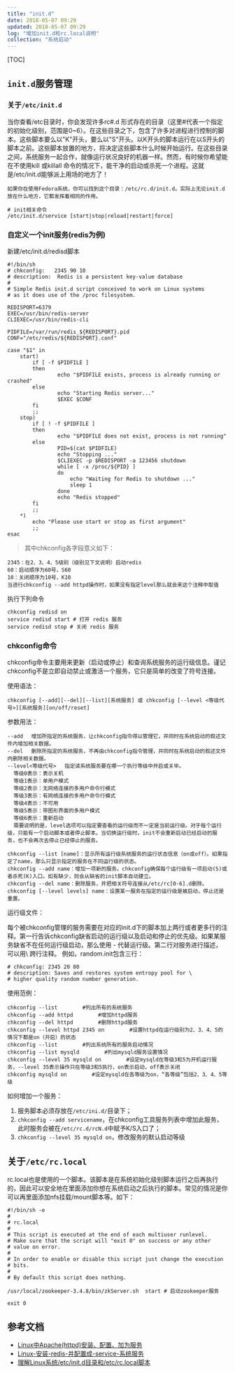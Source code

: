 ```yaml
---
title: "init.d"
date: 2018-05-07 09:29
updated: 2018-05-07 09:29
log: "增加init.d和rc.local说明"
collection: "系统启动"
---
```


[TOC]


## `init.d`服务管理

### 关于`/etc/init.d`

当你查看/etc目录时，你会发现许多rc#.d 形式存在的目录（这里#代表一个指定的初始化级别，范围是0~6）。在这些目录之下，包含了许多对进程进行控制的脚本。这些脚本要么以"K"开头，要么以"S"开头。以K开头的脚本运行在以S开头的脚本之前。这些脚本放置的地方，将决定这些脚本什么时候开始运行。在这些目录之间，系统服务一起合作，就像运行状况良好的机器一样。然而，有时候你希望能在不使用kill 或killall 命令的情况下，能干净的启动或杀死一个进程。这就是/etc/init.d能够派上用场的地方了！

```
如果你在使用Fedora系统，你可以找到这个目录：/etc/rc.d/init.d。实际上无论init.d放在什么地方，它都发挥着相同的作用。
```

```
# init相关命令
/etc/init.d/service [start|stop|reload|restart|force]
```

### 自定义一个init服务(redis为例)

新建/etc/init.d/redisd脚本

```
#!/bin/sh
# chkconfig:   2345 90 10
# description:  Redis is a persistent key-value database
#
# Simple Redis init.d script conceived to work on Linux systems
# as it does use of the /proc filesystem.

REDISPORT=6379
EXEC=/usr/bin/redis-server
CLIEXEC=/usr/bin/redis-cli

PIDFILE=/var/run/redis_${REDISPORT}.pid
CONF="/etc/redis/${REDISPORT}.conf"

case "$1" in
    start)
        if [ -f $PIDFILE ]
        then
                echo "$PIDFILE exists, process is already running or crashed"
        else
                echo "Starting Redis server..."
                $EXEC $CONF
        fi
        ;;
    stop)
        if [ ! -f $PIDFILE ]
        then
                echo "$PIDFILE does not exist, process is not running"
        else
                PID=$(cat $PIDFILE)
                echo "Stopping ..."
                $CLIEXEC -p $REDISPORT -a 123456 shutdown
                while [ -x /proc/${PID} ]
                do
                    echo "Waiting for Redis to shutdown ..."
                    sleep 1
                done
                echo "Redis stopped"
        fi
        ;;
    *)
        echo "Please use start or stop as first argument"
        ;;
esac
```

> 其中chkconfig各字段意义如下：

```
2345：在2、3、4、5级别（级别见下文说明）启动redis
60：启动顺序为60号，S60
10：关闭顺序为10号，K10
当进行chkconfig --add httpd操作时，如果没有指定level那么就会来这个注释中取值
```

执行下列命令

```
chkconfig redisd on
service redisd start # 打开 redis 服务
service redisd stop # 关闭 redis 服务
```

### chkconfig命令

chkconfig命令主要用来更新（启动或停止）和查询系统服务的运行级信息。谨记chkconfig不是立即自动禁止或激活一个服务，它只是简单的改变了符号连接。

使用语法：
```
chkconfig [--add][--del][--list][系统服务] 或 chkconfig [--level <等级代号>][系统服务][on/off/reset]
```

参数用法：
```
--add 　增加所指定的系统服务，让chkconfig指令得以管理它，并同时在系统启动的叙述文件内增加相关数据。
--del 　删除所指定的系统服务，不再由chkconfig指令管理，并同时在系统启动的叙述文件内删除相关数据。
--level<等级代号> 　指定读系统服务要在哪一个执行等级中开启或关毕。
  等级0表示：表示关机
  等级1表示：单用户模式
  等级2表示：无网络连接的多用户命令行模式
  等级3表示：有网络连接的多用户命令行模式
  等级4表示：不可用
  等级5表示：带图形界面的多用户模式
  等级6表示：重新启动
  需要说明的是，level选项可以指定要查看的运行级而不一定是当前运行级。对于每个运行级，只能有一个启动脚本或者停止脚本。当切换运行级时，init不会重新启动已经启动的服务，也不会再次去停止已经停止的服务。

chkconfig --list [name]：显示所有运行级系统服务的运行状态信息（on或off）。如果指定了name，那么只显示指定的服务在不同运行级的状态。
chkconfig --add name：增加一项新的服务。chkconfig确保每个运行级有一项启动(S)或者杀死(K)入口。如有缺少，则会从缺省的init脚本自动建立。
chkconfig --del name：删除服务，并把相关符号连接从/etc/rc[0-6].d删除。
chkconfig [--level levels] name：设置某一服务在指定的运行级是被启动，停止还是重置。
```

运行级文件：

每个被chkconfig管理的服务需要在对应的init.d下的脚本加上两行或者更多行的注释。第一行告诉chkconfig缺省启动的运行级以及启动和停止的优先级。如果某服务缺省不在任何运行级启动，那么使用 - 代替运行级。第二行对服务进行描述，可以用\ 跨行注释。
例如，random.init包含三行：
```
# chkconfig: 2345 20 80
# description: Saves and restores system entropy pool for \
# higher quality random number generation.
```

使用范例：
```
chkconfig --list        #列出所有的系统服务
chkconfig --add httpd        #增加httpd服务
chkconfig --del httpd        #删除httpd服务
chkconfig --level httpd 2345 on        #设置httpd在运行级别为2、3、4、5的情况下都是on（开启）的状态
chkconfig --list        #列出系统所有的服务启动情况
chkconfig --list mysqld        #列出mysqld服务设置情况
chkconfig --level 35 mysqld on        #设定mysqld在等级3和5为开机运行服务，--level 35表示操作只在等级3和5执行，on表示启动，off表示关闭
chkconfig mysqld on        #设定mysqld在各等级为on，“各等级”包括2、3、4、5等级
```

如何增加一个服务：

1. 服务脚本必须存放在`/etc/ini.d/`目录下；
2. `chkconfig --add servicename`，在chkconfig工具服务列表中增加此服务，此时服务会被在`/etc/rc.d/rcN.d`中赋予K/S入口了；
3. `chkconfig --level 35 mysqld on`，修改服务的默认启动等级


## 关于`/etc/rc.local`

rc.local也是使用的一个脚本。该脚本是在系统初始化级别脚本运行之后再执行的，因此可以安全地在里面添加你想在系统启动之后执行的脚本。常见的情况是你可以再里面添加nfs挂载/mount脚本等。如下：

```
#!/bin/sh -e
#
# rc.local
#
# This script is executed at the end of each multiuser runlevel.
# Make sure that the script will "exit 0" on success or any other
# value on error.
#
# In order to enable or disable this script just change the execution
# bits.
#
# By default this script does nothing.

/usr/local/zookeeper-3.4.8/bin/zkServer.sh  start # 启动zookeeper服务

exit 0
```

## 参考文档

+ [Linux中Apache(httpd)安装、配置、加为服务](https://blog.csdn.net/u010297957/article/details/50751656)
+ [Linux-安装-redis-并配置成-service-系统服务](https://github.com/xuxiangwork/Sharing/wiki/Linux-%E5%AE%89%E8%A3%85-redis-%E5%B9%B6%E9%85%8D%E7%BD%AE%E6%88%90-service-%E7%B3%BB%E7%BB%9F%E6%9C%8D%E5%8A%A1)
+ [理解Linux系统/etc/init.d目录和/etc/rc.local脚本](https://blog.csdn.net/acs713/article/details/7322082)